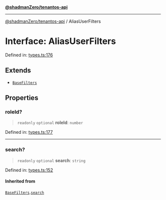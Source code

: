 [**@shadmanZero/tenantos-api**](../README.md)

***

[@shadmanZero/tenantos-api](../globals.md) / AliasUserFilters

# Interface: AliasUserFilters

Defined in: [types.ts:176](https://github.com/shadmanZero/tenantos-api/blob/1519ecac4035082956b06ca1cf266b8ad4cc7904/src/types.ts#L176)

## Extends

- [`BaseFilters`](BaseFilters.md)

## Properties

### roleId?

> `readonly` `optional` **roleId**: `number`

Defined in: [types.ts:177](https://github.com/shadmanZero/tenantos-api/blob/1519ecac4035082956b06ca1cf266b8ad4cc7904/src/types.ts#L177)

***

### search?

> `readonly` `optional` **search**: `string`

Defined in: [types.ts:152](https://github.com/shadmanZero/tenantos-api/blob/1519ecac4035082956b06ca1cf266b8ad4cc7904/src/types.ts#L152)

#### Inherited from

[`BaseFilters`](BaseFilters.md).[`search`](BaseFilters.md#search)
